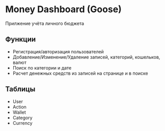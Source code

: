 # Money Dashboard (Goose)

Прилжение учёта личного бюджета

## Функции

- Регистрация/авторизация пользователей
- Добавление/Изменение/Удаление записей, категорий, кошельков, валют
- Поиск по категории и дате
- Расчет денежных средств из записей на странице и в поиске

## Таблицы

- User
- Action
- Wallet
- Category
- Currency